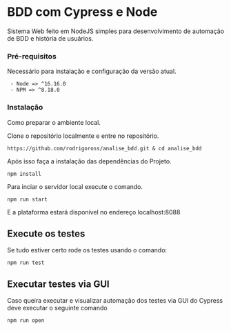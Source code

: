# BDD com Cypress e Node

Sistema Web feito em NodeJS simples para desenvolvimento de automação de BDD e história de usuários.

### Pré-requisitos

Necessário para instalação e configuração da versão atual.

```
 - Node => ^16.16.0
 - NPM => ^8.18.0
```

### Instalação

Como preparar o ambiente local.

Clone o repositório localmente e entre no repositório.

```
https://github.com/rodrigoross/analise_bdd.git & cd analise_bdd
```

Após isso faça a instalação das dependências do Projeto.

```
npm install
```

Para inciar o servidor local execute o comando.

```
npm run start
```

E a plataforma estará disponível no endereço localhost:8088

## Execute os testes

Se tudo estiver certo rode os testes usando o comando:

```
npm run test
```
## Executar testes via GUI

Caso queira executar e visualizar automação dos testes via GUI do Cypress deve executar o seguinte comando

```
npm run open
```